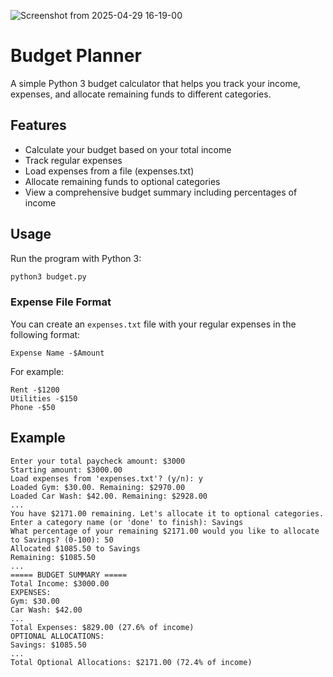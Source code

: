 ![Screenshot from 2025-04-29 16-19-00](https://github.com/user-attachments/assets/55b2f85a-f4aa-43d3-be30-67a918c2f2a4)
# Budget Planner

A simple Python 3 budget calculator that helps you track your income, expenses, and allocate remaining funds to different categories.

## Features

- Calculate your budget based on your total income
- Track regular expenses
- Load expenses from a file (expenses.txt)
- Allocate remaining funds to optional categories
- View a comprehensive budget summary including percentages of income

## Usage

Run the program with Python 3:

```bash
python3 budget.py
```


### Expense File Format

You can create an `expenses.txt` file with your regular expenses in the following format:

```Expense Name -$Amount```

For example:

```
Rent -$1200
Utilities -$150
Phone -$50
```

## Example

```Welcome to the Budget Planner!
Enter your total paycheck amount: $3000
Starting amount: $3000.00
Load expenses from 'expenses.txt'? (y/n): y
Loaded Gym: $30.00. Remaining: $2970.00
Loaded Car Wash: $42.00. Remaining: $2928.00
...
You have $2171.00 remaining. Let's allocate it to optional categories.
Enter a category name (or 'done' to finish): Savings
What percentage of your remaining $2171.00 would you like to allocate to Savings? (0-100): 50
Allocated $1085.50 to Savings
Remaining: $1085.50
...
===== BUDGET SUMMARY =====
Total Income: $3000.00
EXPENSES:
Gym: $30.00
Car Wash: $42.00
...
Total Expenses: $829.00 (27.6% of income)
OPTIONAL ALLOCATIONS:
Savings: $1085.50
...
Total Optional Allocations: $2171.00 (72.4% of income)
```
